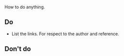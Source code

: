 How to do anything.

## Do

- List the links. For respect to the author and reference.

## Don't do

